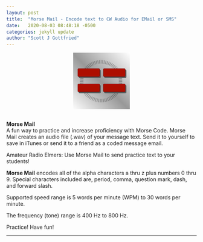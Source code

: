 ```yaml
---
layout: post
title:  "Morse Mail - Encode text to CW Audio for EMail or SMS"
date:   2020-08-03 08:48:18 -0500
categories: jekyll update
author: "Scott J Gottfried"
---
```

<div style="text-align: center">
<img src="/assets/img/mm512.png" alt="n0hot" width="150" height="150" align="center">
</div><br>

**Morse Mail**   
A fun way to practice and increase proficiency with Morse Code. Morse Mail creates an audio file (.wav) of your message text. Send it to yourself to save in iTunes or send it to a friend as a coded message email.

Amateur Radio Elmers: Use Morse Mail to send practice text to your students!

**Morse Mail** encodes all of the alpha characters a thru z plus numbers 0 thru 9. Special characters included are, period, comma, question mark, dash, and forward slash.

Supported speed range is 5 words per minute (WPM) to 30 words per minute.

The frequency (tone) range is 400 Hz to 800 Hz.

Practice! Have fun!

-------------------------------------------
